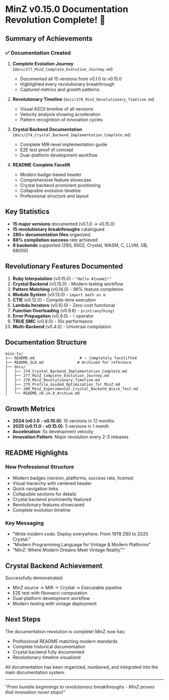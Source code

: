 # MinZ v0.15.0 Documentation Revolution Complete! 🎊

## Summary of Achievements

### ✅ Documentation Created

1. **Complete Evolution Journey** (`docs/277_MinZ_Complete_Evolution_Journey.md`)
   - Documented all 15 versions from v0.1.0 to v0.15.0
   - Highlighted every revolutionary breakthrough
   - Captured metrics and growth patterns

2. **Revolutionary Timeline** (`docs/278_MinZ_Revolutionary_Timeline.md`)
   - Visual ASCII timeline of all versions
   - Velocity analysis showing acceleration
   - Pattern recognition of innovation cycles

3. **Crystal Backend Documentation** (`docs/274_Crystal_Backend_Implementation_Complete.md`)
   - Complete MIR-level implementation guide
   - E2E test proof of concept
   - Dual-platform development workflow

4. **README Complete Facelift** 
   - Modern badge-based header
   - Comprehensive feature showcase
   - Crystal backend prominent positioning
   - Collapsible evolution timeline
   - Professional structure and layout

## Key Statistics

- **15 major versions** documented (v0.1.0 → v0.15.0)
- **15 revolutionary breakthroughs** catalogued
- **280+ documentation files** organized
- **88% compilation success** rate achieved
- **8 backends** supported (Z80, 6502, Crystal, WASM, C, LLVM, GB, 68000)

## Revolutionary Features Documented

1. **Ruby Interpolation** (v0.15.0) - `"Hello #{name}!"`
2. **Crystal Backend** (v0.15.0) - Modern testing workflow
3. **Pattern Matching** (v0.14.0) - 96% feature completion
4. **Module System** (v0.13.0) - `import math as m`
5. **CTIE** (v0.12.0) - Compile-time execution
6. **Lambda Iterators** (v0.10.0) - Zero-cost functional
7. **Function Overloading** (v0.9.6) - `print(anything)`
8. **Error Propagation** (v0.9.0) - `?` operator
9. **TRUE SMC** (v0.8.0) - 10x performance
10. **Multi-Backend** (v0.4.0) - Universal compilation

## Documentation Structure

```
minz-ts/
├── README.md                    # ✨ Completely facelifted
├── README_OLD.md               # Archived for reference
├── docs/
│   ├── 274_Crystal_Backend_Implementation_Complete.md
│   ├── 277_MinZ_Complete_Evolution_Journey.md
│   ├── 278_MinZ_Revolutionary_Timeline.md
│   ├── 279_Profile_Guided_Optimization_for_MinZ.md
│   ├── 280_MinZ_Experimental_Crystal_Backend_Quick_Test.md
│   └── README_v0.14.0_Archive.md
```

## Growth Metrics

- **2024 (v0.1.0 - v0.10.0)**: 10 versions in 12 months
- **2025 (v0.11.0 - v0.15.0)**: 5 versions in 1 month
- **Acceleration**: 5x development velocity
- **Innovation Pattern**: Major revolution every 2-3 releases

## README Highlights

### New Professional Structure
- Modern badges (version, platforms, success rate, license)
- Visual hierarchy with centered header
- Quick navigation links
- Collapsible sections for details
- Crystal backend prominently featured
- Revolutionary features showcased
- Complete evolution timeline

### Key Messaging
- "Write modern code. Deploy everywhere. From 1978 Z80 to 2025 Crystal."
- "Modern Programming Language for Vintage & Modern Platforms"
- "MinZ: Where Modern Dreams Meet Vintage Reality™"

## Crystal Backend Achievement

Successfully demonstrated:
- MinZ source → MIR → Crystal → Executable pipeline
- E2E test with fibonacci computation
- Dual-platform development workflow
- Modern testing with vintage deployment

## Next Steps

The documentation revolution is complete! MinZ now has:
- Professional README matching modern standards
- Complete historical documentation
- Crystal backend fully documented
- Revolutionary timeline visualized

All documentation has been organized, numbered, and integrated into the main documentation system.

---

*"From humble beginnings to revolutionary breakthroughs - MinZ proves that innovation never stops!"*